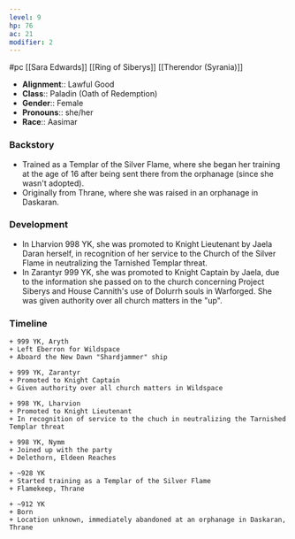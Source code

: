 ```yaml
---
level: 9
hp: 76
ac: 21
modifier: 2
---
```

 #pc [[Sara Edwards]] [[Ring of Siberys]] [[Therendor (Syrania)]]

* **Alignment**:: Lawful Good
* **Class**:: Paladin (Oath of Redemption)
* **Gender**:: Female
* **Pronouns**:: she/her
* **Race**:: Aasimar

### Backstory

* Trained as a Templar of the Silver Flame, where she began her training at the age of 16 after being sent there from the orphanage (since she wasn't adopted).
* Originally from Thrane, where she was raised in an orphanage in Daskaran.

### Development

* In Lharvion 998 YK, she was promoted to Knight Lieutenant by Jaela Daran herself, in recognition of her service to the Church of the Silver Flame in neutralizing the Tarnished Templar threat.
* In Zarantyr 999 YK, she was promoted to Knight Captain by Jaela, due to the information she passed on to the church concerning Project Siberys and House Cannith's use of Dolurrh souls in Warforged. She was given authority over all church matters in the "up".

### Timeline

```timeline
+ 999 YK, Aryth
+ Left Eberron for Wildspace
+ Aboard the New Dawn "Shardjammer" ship

+ 999 YK, Zarantyr
+ Promoted to Knight Captain
+ Given authority over all church matters in Wildspace

+ 998 YK, Lharvion
+ Promoted to Knight Lieutenant
+ In recognition of service to the chuch in neutralizing the Tarnished Templar threat

+ 998 YK, Nymm
+ Joined up with the party
+ Delethorn, Eldeen Reaches

+ ~928 YK
+ Started training as a Templar of the Silver Flame
+ Flamekeep, Thrane

+ ~912 YK
+ Born
+ Location unknown, immediately abandoned at an orphanage in Daskaran, Thrane
```